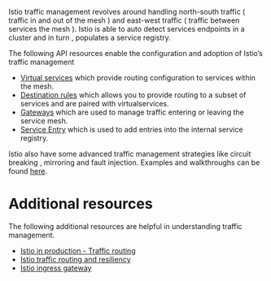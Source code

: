Istio traffic management revolves around handling north-south traffic ( traffic in and out of the mesh ) and east-west traffic ( traffic between services the mesh ).   Istio is able to auto detect  services endpoints in a cluster and in turn , populates a service registry. 

The following API resources enable the configuration and adoption of Istio’s traffic management

* [Virtual services](https://istio.io/latest/docs/reference/config/networking/virtual-service/) which provide routing configuration to services within the mesh. 
* [Destination rules](https://istio.io/latest/docs/reference/config/networking/destination-rule/)  which allows you to provide routing to a subset of services and are paired with virtualservices. 
* [Gateways](https://istio.io/latest/docs/reference/config/networking/gateway/) which are used to manage traffic entering or leaving the service mesh.
* [Service Entry](https://istio.io/latest/docs/reference/config/networking/service-entry/) which is used to  add  entries into the internal service registry.

Istio also have some advanced traffic management strategies like circuit breaking , mirroring and fault injection.  Examples and walkthroughs can be found [here](https://istio.io/latest/docs/tasks/traffic-management/).

# Additional resources 

The following  additional resources are helpful in understanding traffic management. 

* [Istio in production - Traffic routing](https://www.youtube.com/watch?v=7cINRP0BFY8)
* [Istio traffic routing and resiliency ](https://www.youtube.com/watch?v=iLslUy2kTlw)
* [Istio ingress gateway](https://www.youtube.com/watch?v=ssqDgcEvdZ0&t=8s)
